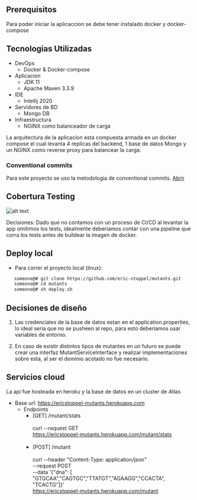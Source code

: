 ## Prerequisitos
Para poder iniciar la aplicaccion se debe tener instalado docker y docker-compose

## Tecnologias Utilizadas

- DevOps
    - Docker & Docker-compose
- Aplicacion
    - JDK 11
    - Apache Maven 3.3.9
- IDE
    - Intellij 2020
- Servidores de BD
    - Mongo DB
- Infraestructura
    - NGINX como balanceador de carga
    
La arquitectura de la aplicacion esta compuesta armada en un docker compose el cual levanta
4 replicas del backend, 1 base de datos Mongo y un NGINX como reverse proxy para 
balancear la carga.
    
### Conventional commits

Para este proyecto se uso la metodologia de conventional commits. [Abrir](https://www.conventionalcommits.org/en/v1.0.0/) 

## Cobertura Testing

![alt text](https://i.imgur.com/4f4REjH.png)

Decisiones: Dado que no contamos con un proceso de CI/CD al levantar la app omitimos los tests,
 idealmente deberiamos contar con una pipeline que corra los tests antes de buildear la imagen de docker.

## Deploy local

- Para correr el proyecto local (linux):
```bash
   someone@# git clone https://github.com/eric-stoppel/mutants.git
   someone@# cd mutants
   someone@# sh deploy.sh
```

## Decisiones de diseño

1. Las credenciales de la base de datos estan en el application.properties, lo ideal seria
 que no se pusheen al repo, para esto deberiamos usar variables de entorno.

2. En caso de existir distintos tipos de mutantes en un futuro se puede crear una interfaz MutantServiceInterface y 
realizar implementaciones sobre esta, al ser el dominio acotado no fue necesario.

## Servicios cloud

La api fue hosteada en heroku y la base de datos en un cluster de Atlas 

- Base url: https://ericstoppel-mutants.herokuapp.com
    - Endpoints
        - [GET] /mutant/stats <br><br>
        curl  --request GET \
          https://ericstoppel-mutants.herokuapp.com/mutant/stats <br><br>
        - [POST] /mutant  <br><br>
        curl --header "Content-Type: application/json" \
                                  --request POST \
                                  --data '{"dna": [ "GTGCAA","CAGTGC","TTATGT","AGAAGG","CCACTA", "TCACTG"]}' \
                                  https://ericstoppel-mutants.herokuapp.com/mutant
            